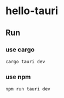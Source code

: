 # hello-tauri

## Run
### use cargo

```bash
cargo tauri dev
```


### use npm

```bash
npm run tauri dev
```